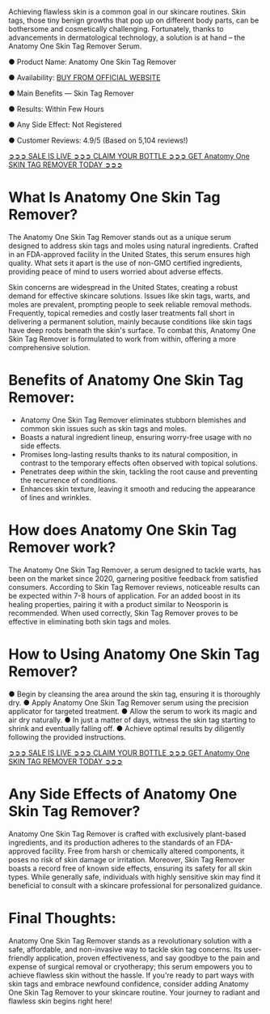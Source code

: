 Achieving flawless skin is a common goal in our skincare routines. Skin tags, those tiny benign growths that pop up on different body parts, can be bothersome and cosmetically challenging. Fortunately, thanks to advancements in dermatological technology, a solution is at hand – the Anatomy One Skin Tag Remover Serum.

● Product Name: Anatomy One Skin Tag Remover

● Availability: [BUY FROM OFFICIAL WEBSITE](https://atozsupplement.com/anatomyone-skin-tag-remover/)

‍● Main Benefits — Skin Tag Remover

● Results: Within Few Hours

● Any Side Effect: Not Registered

● Customer Reviews: 4.9/5 (Based on 5,104 reviews!)‍

[‍➲➲➲ SALE IS LIVE ➲➲➲ CLAIM YOUR BOTTLE ➲➲➲ GET Anatomy One SKIN TAG REMOVER TODAY ➲➲➲‍](https://atozsupplement.com/anatomyone-skin-tag-remover/)

# What Is Anatomy One Skin Tag Remover?

‍The Anatomy One Skin Tag Remover stands out as a unique serum designed to address skin tags and moles using natural ingredients. Crafted in an FDA-approved facility in the United States, this serum ensures high quality. What sets it apart is the use of non-GMO certified ingredients, providing peace of mind to users worried about adverse effects.

Skin concerns are widespread in the United States, creating a robust demand for effective skincare solutions. Issues like skin tags, warts, and moles are prevalent, prompting people to seek reliable removal methods. Frequently, topical remedies and costly laser treatments fall short in delivering a permanent solution, mainly because conditions like skin tags have deep roots beneath the skin's surface. To combat this, Anatomy One Skin Tag Remover is formulated to work from within, offering a more comprehensive solution.

# Benefits of Anatomy One Skin Tag Remover:

- Anatomy One Skin Tag Remover eliminates stubborn blemishes and common skin issues such as skin tags and moles.
- Boasts a natural ingredient lineup, ensuring worry-free usage with no side effects.
- Promises long-lasting results thanks to its natural composition, in contrast to the temporary effects often observed with topical solutions.
- Penetrates deep within the skin, tackling the root cause and preventing the recurrence of conditions.
- Enhances skin texture, leaving it smooth and reducing the appearance of lines and wrinkles.

# How does Anatomy One Skin Tag Remover work?

‍The Anatomy One Skin Tag Remover, a serum designed to tackle warts, has been on the market since 2020, garnering positive feedback from satisfied consumers. According to Skin Tag Remover reviews, noticeable results can be expected within 7-8 hours of application. For an added boost in its healing properties, pairing it with a product similar to Neosporin is recommended. When used correctly, Skin Tag Remover proves to be effective in eliminating both skin tags and moles.

# How to Using Anatomy One Skin Tag Remover?

‍● Begin by cleansing the area around the skin tag, ensuring it is thoroughly dry.
● Apply Anatomy One Skin Tag Remover serum using the precision applicator for targeted treatment.
● Allow the serum to work its magic and air dry naturally.
● In just a matter of days, witness the skin tag starting to shrink and eventually falling off.
● Achieve optimal results by diligently following the provided instructions.‍

[➲➲➲ SALE IS LIVE ➲➲➲ CLAIM YOUR BOTTLE ➲➲➲ GET Anatomy One SKIN TAG REMOVER TODAY ➲➲➲‍](https://atozsupplement.com/anatomyone-skin-tag-remover/)

# Any Side Effects of Anatomy One Skin Tag Remover?‍

‍Anatomy One Skin Tag Remover is crafted with exclusively plant-based ingredients, and its production adheres to the standards of an FDA-approved facility. Free from harsh or chemically altered components, it poses no risk of skin damage or irritation. Moreover, Skin Tag Remover boasts a record free of known side effects, ensuring its safety for all skin types. While generally safe, individuals with highly sensitive skin may find it beneficial to consult with a skincare professional for personalized guidance.

# Final Thoughts:

‍‍Anatomy One Skin Tag Remover stands as a revolutionary solution with a safe, affordable, and non-invasive way to tackle skin tag concerns. Its user-friendly application, proven effectiveness, and say goodbye to the pain and expense of surgical removal or cryotherapy; this serum empowers you to achieve flawless skin without the hassle. If you're ready to part ways with skin tags and embrace newfound confidence, consider adding Anatomy One Skin Tag Remover to your skincare routine. Your journey to radiant and flawless skin begins right here!

